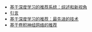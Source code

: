+   [基于深度学习的推荐系统：综述和新视角](README.md)
+   [引言](1.md)
+   [基于深度学习的推荐：最先进的技术](2.md)
+   [基于卷积神经网络的推荐](3.md)
